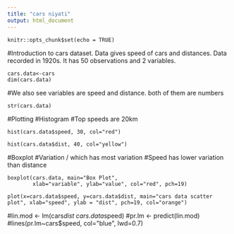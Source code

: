 ```yaml
---
title: "cars niyati"
output: html_document
---
```


```{r setup, include=FALSE}
knitr::opts_chunk$set(echo = TRUE)
```
#Introduction to cars dataset. Data gives speed of cars and distances. Data recorded in 1920s. It has 50 observations and 2 variables.

```{r}
cars.data<-cars
dim(cars.data)
```

#We also see variables are speed and distance. both of them are numbers

```{r}
str(cars.data)
```

#Plotting
#Histogram
#Top speeds are 20km

```{r}
hist(cars.data$speed, 30, col="red")
```

```{r}
hist(cars.data$dist, 40, col="yellow")
```

#Boxplot
#Variation / which has most variation
#Speed has lower variation than distance

```{r}
boxplot(cars.data, main="Box Plot",
        xlab="variable", ylab="value", col="red", pch=19)
```


```{r}
plot(x=cars.data$speed, y=cars.data$dist, main="cars data scatter plot", xlab="speed", ylab = "dist", pch=19, col="orange")
```

#lin.mod <- lm(cars$dist~cars.data$speed)
#pr.lm <- predict(lin.mod)
#lines(pr.lm~cars$speed, col="blue", lwd=0.7)
